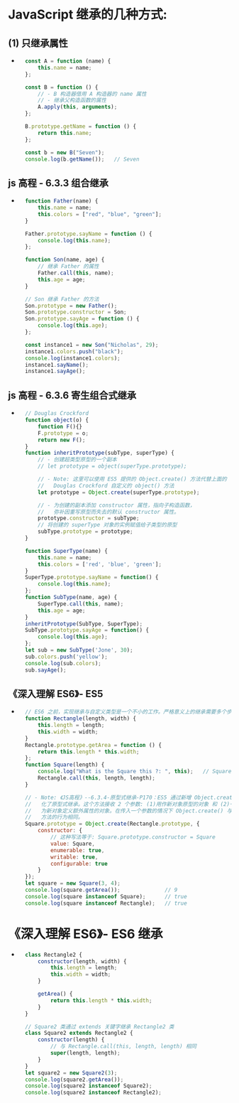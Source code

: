 # JavaScript 继承的几种方式: 


## (1) 只继承属性
- ```js
    const A = function (name) {
        this.name = name;
    };

    const B = function () {
        // - B 构造器借用 A 构造器的 name 属性
        // - 继承父构造函数的属性
        A.apply(this, arguments);
    };

    B.prototype.getName = function () {
        return this.name;
    };

    const b = new B("Seven");
    console.log(b.getName());   // Seven
  ```


## js 高程 - 6.3.3 组合继承
- ```js
    function Father(name) {
        this.name = name;
        this.colors = ["red", "blue", "green"];
    }

    Father.prototype.sayName = function () {
        console.log(this.name);
    };

    function Son(name, age) {
        // 继承 Father 的属性
        Father.call(this, name);
        this.age = age;
    }

    // Son 继承 Father 的方法
    Son.prototype = new Father();
    Son.prototype.constructor = Son;
    Son.prototype.sayAge = function () {
        console.log(this.age);
    };

    const instance1 = new Son("Nicholas", 29);
    instance1.colors.push("black");
    console.log(instance1.colors);
    instance1.sayName();
    instance1.sayAge();
  ```


## js 高程 - 6.3.6 寄生组合式继承
- ```js
    // Douglas Crockford
    function object(o) {
        function F(){}
        F.prototype = o;
        return new F();
    }
    function inheritPrototype(subType, superType) {
        // - 创建超类型原型的一个副本
        // let prototype = object(superType.prototype);

        // - Note: 这里可以使用 ES5 提供的 Object.create() 方法代替上面的
        //   Douglas Crockford 自定义的 object() 方法
        let prototype = Object.create(superType.prototype);

        // - 为创建的副本添加 constructor 属性，指向子构造函数，
        //   弥补因重写原型而失去的默认 constructor 属性。
        prototype.constructor = subType;
        // 将创建的 superType 对象的实例赋值给子类型的原型
        subType.prototype = prototype;
    }

    function SuperType(name) {
        this.name = name;
        this.colors = ['red', 'blue', 'green'];
    }
    SuperType.prototype.sayName = function() {
        console.log(this.name);
    };
    function SubType(name, age) {
        SuperType.call(this, name);
        this.age = age;
    }
    inheritPrototype(SubType, SuperType);
    SubType.prototype.sayAge = function() {
        console.log(this.age);
    };
    let sub = new SubType('Jone', 30);
    sub.colors.push('yellow');
    console.log(sub.colors);
    sub.sayAge();
  ```


## 《深入理解 ES6》- ES5
- ```js
    // ES6 之前，实现继承与自定义类型是一个不小的工作。严格意义上的继承需要多个步骤实现。示例:
    function Rectangle(length, width) {
        this.length = length;
        this.width = width;
    }
    Rectangle.prototype.getArea = function () {
        return this.length * this.width;
    };
    function Square(length) {
        console.log("What is the Square this ?: ", this);   // Square {}
        Rectangle.call(this, length, length);
    }

    // - Note: 《JS高程》--6.3.4-原型式继承-P170：ES5 通过新增 Object.create(): 方法规范
    //   化了原型式继承。这个方法接收 2 个参数: (1)用作新对象原型的对象 和 (2)一个(可选的)
    //   为新对象定义额外属性的对象。在传入一个参数的情况下 Object.create() 与 Object()
    //   方法的行为相同。
    Square.prototype = Object.create(Rectangle.prototype, {
        constructor: {
            // 这种写法等于: Square.prototype.constructor = Square
            value: Square,
            enumerable: true,
            writable: true,
            configurable: true
        }
    });
    let square = new Square(3, 4);
    console.log(square.getArea());              // 9
    console.log(square instanceof Square);      // true
    console.log(square instanceof Rectangle);   // true
  ```


# 《深入理解 ES6》- ES6 继承
- ```javascript
    class Rectangle2 {
        constructor(length, width) {
            this.length = length;
            this.width = width;
        }

        getArea() {
            return this.length * this.width;
        }
    }

    // Square2 类通过 extends 关键字继承 Rectangle2 类
    class Square2 extends Rectangle2 {
        constructor(length) {
            // 与 Rectangle.call(this, length, length) 相同
            super(length, length);
        }
    }
    let square2 = new Square2(3);
    console.log(square2.getArea());
    console.log(square2 instanceof Square2);
    console.log(square2 instanceof Rectangle2);
  ```

